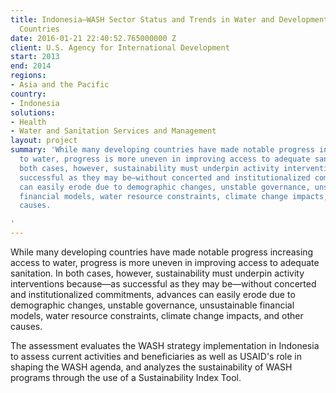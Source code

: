 ```yaml
---
title: Indonesia—WASH Sector Status and Trends in Water and Development Strategy Priority
  Countries
date: 2016-01-21 22:40:52.765000000 Z
client: U.S. Agency for International Development
start: 2013
end: 2014
regions:
- Asia and the Pacific
country:
- Indonesia
solutions:
- Health
- Water and Sanitation Services and Management
layout: project
summary: 'While many developing countries have made notable progress increasing access
  to water, progress is more uneven in improving access to adequate sanitation. In
  both cases, however, sustainability must underpin activity interventions because—as
  successful as they may be—without concerted and institutionalized commitments, advances
  can easily erode due to demographic changes, unstable governance, unsustainable
  financial models, water resource constraints, climate change impacts, and other
  causes.

'
---
```


While many developing countries have made notable progress increasing access to water, progress is more uneven in improving access to adequate sanitation. In both cases, however, sustainability must underpin activity interventions because—as successful as they may be—without concerted and institutionalized commitments, advances can easily erode due to demographic changes, unstable governance, unsustainable financial models, water resource constraints, climate change impacts, and other causes.

The assessment evaluates the WASH strategy implementation in Indonesia to assess current activities and beneficiaries as well as USAID's role in shaping the WASH agenda, and analyzes the sustainability of WASH programs through the use of a Sustainability Index Tool.
